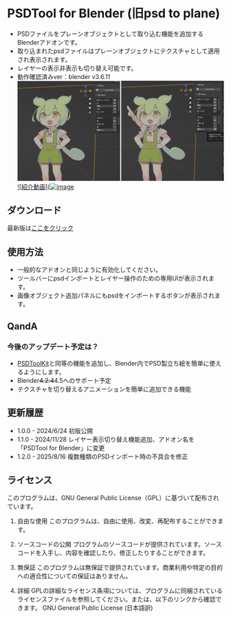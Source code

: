 # PSDTool for Blender (旧psd to plane)
- PSDファイルをプレーンオブジェクトとして取り込む機能を追加するBlenderアドオンです。
- 取り込まれたpsdファイルはプレーンオブジェクトにテクスチャとして適用され表示されます。
- レイヤーの表示非表示も切り替え可能です。
- 動作確認済みver：blender v3.6.11
![利用の様子](readme2.png)
[![紹介動画](![image](https://github.com/user-attachments/assets/7dc2182d-ed10-4f62-9edf-00ac9df117ed)](https://www.youtube.com/watch?v=J2tT6LREttw)

## ダウンロード
最新版は[ここをクリック](https://github.com/laTH380/PSDToolKit-for-blender/releases/download/v1.1.0/PSDTool_for_Blender_1.1.0.zip)

## 使用方法
- 一般的なアドオンと同じように有効化してください。
- ツールバーにpsdインポートとレイヤー操作のための専用UIが表示されます。
- 画像オブジェクト追加パネルにもpsdをインポートするボタンが表示されます。

## QandA
### 今後のアップデート予定は？
- [PSDToolKit](https://oov.github.io/aviutl_psdtoolkit/index.html)と同等の機能を追加し、Blender内でPSD製立ち絵を簡単に使えるようにします。
- Blender~~4.2.4~~4.5へのサポート予定
- テクスチャを切り替えるアニメーションを簡単に追加できる機能

## 更新履歴
- 1.0.0 - 2024/6/24 初版公開
- 1.1.0 - 2024/11/28 レイヤー表示切り替え機能追加、アドオン名を「PSDTool for Blender」に変更
- 1.2.0 - 2025/8/16 複数種類のPSDインポート時の不具合を修正

## ライセンス
このプログラムは、GNU General Public License（GPL）に基づいて配布されています。

1. 自由な使用
このプログラムは、自由に使用、改変、再配布することができます。

2. ソースコードの公開
プログラムのソースコードが提供されています。ソースコードを入手し、内容を確認したり、修正したりすることができます。

3. 無保証
このプログラムは無保証で提供されています。商業利用や特定の目的への適合性についての保証はありません。

4. 詳細
GPLの詳細なライセンス条項については、プログラムに同梱されているライセンスファイルを参照してください。または、以下のリンクから確認できます。
GNU General Public License (日本語訳)
